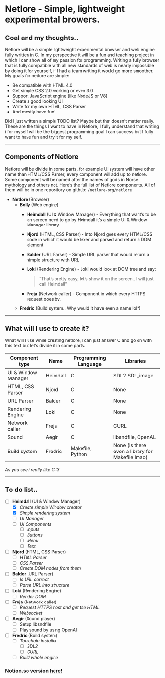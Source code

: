 # Netlore - Simple, lightweight experimental browers.

## Goal and my thoughts..

Netlore will be a simple lightweight experimental browser and web engine fully written in C. In my perspective it will be a fun and teaching project in which I can show all of my passion for programming. Writing a fully browser that is fully compatible with all new standards of web is nearly impossible by doing it for yourself, if I had a team writing it would go more smoother. My goals for netlore are simple:

- Be compatible with HTML 4.0
- Get simple CSS 2.0 working or even 3.0
- Support JavaScript engine (like NodeJS or V8)
- Create a good looking UI
- Write for my own HTML, CSS Parser
- And mostly have fun!

Did I just written a simple TODO list? Maybe but that doesn’t matter really. These are the things I want to have in Netlore, I fully understand that writing i for myself will be the biggest programming goal I can success but I fully want to have fun and try it for my self.

---

## Components of Netlore

Netlore will be divide in some parts, for example UI system will have other name than HTML/CSS Parser, every component will add up to netlore. Some component will be named after the names of gods in Norse mythology and others not. Here’s the full list of Netlore components. All of them will be in one repository on github: `/netlore-org/netlore`

- **Netlore** (Browser)
    - **Bolly** (Web engine)
        - **Heimdall** (UI & Window Manager) - Everything that want’s to be on screen need to go by Heimdall it’s a simple UI & Window Manager library
        - **Njord** (HTML, CSS Parser) - Into Njord goes every HTML/CSS code in which it would be lexer and parsed and return a DOM element
        - **Balder** (URL Parser) - Simple URL parser that would return a simple structure with URL
        - **Loki** (Rendering Engine) - Loki would look at DOM tree and say:
            
            > “That’s pretty easy, let’s show it on the screen.. I will just call Heimdall”
            > 
        - **Freja** (Network caller) - Component in which every HTTPS request goes by.
    - **Fredric** (Build system.. Why would it have even a name lol?)

---

## What will I use to create it?

What will I use while creating netlore, I can just answer C and go on with this text but let’s divide it in some parts.

| Component type | Name | Programming Language | Libraries |
| --- | --- | --- | --- |
| UI & Window Manager | Heimdall | C | SDL2 SDL_image |
| HTML, CSS Parser | Njord | C | None |
| URL Parser | Balder | C | None |
| Rendering Engine | Loki | C | None |
| Network caller | Freja | C | CURL |
| Sound | Aegir | C | libsndfile, OpenAL |
| Build system | Fredric | Makefile, Python | None (is there even a library for Makefile lmao) |

  *As you see i really like C :3*

---

## To do list..

- [ ]  **Heimdall** (UI & Window Manager)
    - [X]  *Create simple Window creator*
    - [X]  *Simple rendering system*
    - [ ]  *UI Manager*
    - [ ]  *UI Components*
        - [ ]  *Inputs*
        - [ ]  *Buttons*
        - [ ]  *Menu*
        - [ ]  *Text*
- [ ]  **Njord** (HTML, CSS Parser)
    - [ ]  *HTML Parser*
    - [ ]  *CSS Parser*
    - [ ]  *Create DOM nodes from them*
- [ ]  **Balder** (URL Parser)
    - [ ]  *Is URL correct*
    - [ ]  *Parse URL into structure*
- [ ]  **Loki** (Rendering Engine)
    - [ ]  *Render DOM*
- [ ]  **Freja** (Network caller)
    - [ ]  *Request HTTPS host and get the HTML*
    - [ ]  *Websocket*
- [ ]  **Aegir** (Sound player)
    - [ ]  Setup libsndfile
    - [ ]  Play sound by using OpenAI
- [ ]  **Fredric** (Build system)
    - [ ]  *Toolchain installer*
        - [ ]  *SDL2*
        - [ ]  *CURL*
    - [ ]  *Build whole engine*

### Notion.so version [here!](https://wild-curler-b6f.notion.site/Netlore-Simple-lightweight-experimental-browers-0640eac76821466fa6ea76a22e59dd1d)
